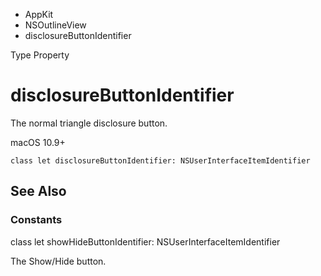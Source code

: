 

- AppKit
- NSOutlineView
-  disclosureButtonIdentifier 

Type Property

# disclosureButtonIdentifier

The normal triangle disclosure button.

macOS 10.9+

``` source
class let disclosureButtonIdentifier: NSUserInterfaceItemIdentifier
```

## See Also

### Constants

class let showHideButtonIdentifier: NSUserInterfaceItemIdentifier

The Show/Hide button.

